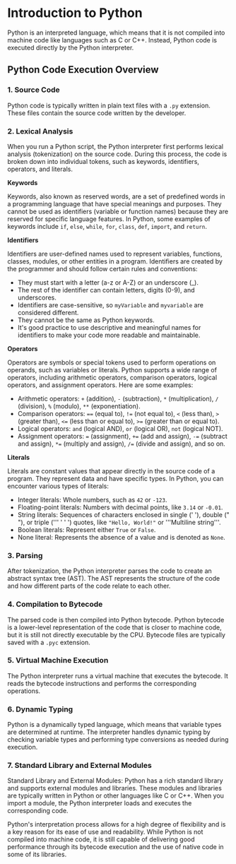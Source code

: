 # Introduction to Python

Python is an interpreted language, which means that it is not compiled into machine code like languages such as C or C++. Instead, Python code is executed directly by the Python interpreter.

## Python Code Execution Overview

### 1. Source Code

Python code is typically written in plain text files with a `.py` extension. These files contain the source code written by the developer.

### 2. Lexical Analysis 

When you run a Python script, the Python interpreter first performs lexical analysis (tokenization) on the source code. During this process, the code is broken down into individual tokens, such as keywords, identifiers, operators, and literals.

**Keywords**

Keywords, also known as reserved words, are a set of predefined words in a programming language that have special meanings and purposes. They cannot be used as identifiers (variable or function names) because they are reserved for specific language features. In Python, some examples of keywords include `if`, `else`, `while`, `for`, `class`, `def`, `import`, and `return`.

**Identifiers**

Identifiers are user-defined names used to represent variables, functions, classes, modules, or other entities in a program. Identifiers are created by the programmer and should follow certain rules and conventions:

- They must start with a letter (a-z or A-Z) or an underscore (_).
- The rest of the identifier can contain letters, digits (0-9), and underscores.
- Identifiers are case-sensitive, so `myVariable` and `myvariable` are considered different.
- They cannot be the same as Python keywords.
- It's good practice to use descriptive and meaningful names for identifiers to make your code more readable and maintainable.

**Operators**

Operators are symbols or special tokens used to perform operations on operands, such as variables or literals. Python supports a wide range of operators, including arithmetic operators, comparison operators, logical operators, and assignment operators. Here are some examples:

- Arithmetic operators: `+` (addition), `-` (subtraction), `*` (multiplication), `/` (division), `%` (modulo), `**` (exponentiation).
- Comparison operators: `==` (equal to), `!=` (not equal to), `<` (less than), `>` (greater than), `<=` (less than or equal to), `>=` (greater than or equal to).
- Logical operators: `and` (logical AND), `or` (logical OR), `not` (logical NOT).
- Assignment operators: `=` (assignment), `+=` (add and assign), `-=` (subtract and assign), `*=` (multiply and assign), `/=` (divide and assign), and so on.

**Literals**

Literals are constant values that appear directly in the source code of a program. They represent data and have specific types. In Python, you can encounter various types of literals:

- Integer literals: Whole numbers, such as `42` or `-123`.
- Floating-point literals: Numbers with decimal points, like `3.14` or `-0.01`.
- String literals: Sequences of characters enclosed in single (' '), double (" "), or triple (''' ' ' ') quotes, like `"Hello, World!"` or '''Multiline string'''.
- Boolean literals: Represent either `True` or `False`.
- None literal: Represents the absence of a value and is denoted as `None`.

### 3. Parsing

After tokenization, the Python interpreter parses the code to create an abstract syntax tree (AST). The AST represents the structure of the code and how different parts of the code relate to each other.

### 4. Compilation to Bytecode

The parsed code is then compiled into Python bytecode. Python bytecode is a lower-level representation of the code that is closer to machine code, but it is still not directly executable by the CPU. Bytecode files are typically saved with a `.pyc` extension.

### 5. Virtual Machine Execution

The Python interpreter runs a virtual machine that executes the bytecode. It reads the bytecode instructions and performs the corresponding operations.

### 6. Dynamic Typing

Python is a dynamically typed language, which means that variable types are determined at runtime. The interpreter handles dynamic typing by checking variable types and performing type conversions as needed during execution.

### 7. Standard Library and External Modules

Standard Library and External Modules: Python has a rich standard library and supports external modules and libraries. These modules and libraries are typically written in Python or other languages like C or C++. When you import a module, the Python interpreter loads and executes the corresponding code.

Python's interpretation process allows for a high degree of flexibility and is a key reason for its ease of use and readability. While Python is not compiled into machine code, it is still capable of delivering good performance through its bytecode execution and the use of native code in some of its libraries.